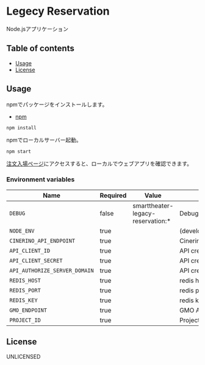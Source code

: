 # Legecy Reservation

Node.jsアプリケーション

## Table of contents

* [Usage](#usage)
* [License](#license)

## Usage
npmでパッケージをインストールします。
* [npm](https://www.npmjs.com/)

```shell
npm install
```

npmでローカルサーバー起動。

```shell
npm start
```

[注文入場ページ](http://localhost:8080/customer/reserve/start?wc=0&locale=ja)にアクセスすると、ローカルでウェブアプリを確認できます。

### Environment variables

| Name                          | Required | Value                             | Purpose                       |
| ----------------------------- | -------- | --------------------------------- | ----------------------------- |
| `DEBUG`                       | false    | smarttheater-legacy-reservation:* | Debug                         |
| `NODE_ENV`                    | true     |                                   | (development,test,production) |
| `CINERINO_API_ENDPOINT`       | true     |                                   | Cinerino endpoint             |
| `API_CLIENT_ID`               | true     |                                   | API credentials               |
| `API_CLIENT_SECRET`           | true     |                                   | API credentials               |
| `API_AUTHORIZE_SERVER_DOMAIN` | true     |                                   | API credentials               |
| `REDIS_HOST`                  | true     |                                   | redis host                    |
| `REDIS_PORT`                  | true     |                                   | redis port                    |
| `REDIS_KEY`                   | true     |                                   | redis key                     |
| `GMO_ENDPOINT`                | true     |                                   | GMO API endpoint              |
| `PROJECT_ID`                  | true     |                                   | Project ID                    |

## License

UNLICENSED
